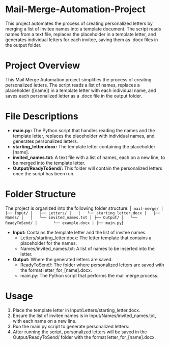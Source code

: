 # Mail-Merge-Automation-Project
This project automates the process of creating personalized letters by merging a list of invitee names into a template document. The script reads names from a text file, replaces the placeholder in a template letter, and generates individual letters for each invitee, saving them as .docx files in the output folder.

# Project Overview
This Mail Merge Automation project simplifies the process of creating personalized letters. The script reads a list of names, replaces a placeholder ([name]) in a template letter with each individual name, and saves each personalized letter as a .docx file in the output folder.

# File Descriptions
- **main.py:** The Python script that handles reading the names and the template letter, replaces the placeholder with individual names, and generates personalized letters.
- **starting_letter.docx:** The template letter containing the placeholder [name].
- **invited_names.txt:** A text file with a list of names, each on a new line, to be merged into the template letter.
- **Output/ReadyToSend/:** This folder will contain the personalized letters once the script has been run.

# Folder Structure
The project is organized into the following folder structure:
[```
mail-merge/
│
├── Input/
│   ├── Letters/
│   │   └── starting_letter.docx
│   ├── Names/
│   │   └── invited_names.txt
│
├── Output/
│   └── ReadyToSend/
│       └── example.docx
│
├── main.py```]

- **Input:** Contains the template letter and the list of invitee names.
  - Letters/starting_letter.docx: The letter template that contains a placeholder for the names.
  - Names/invited_names.txt: A list of names to be inserted into the letter.
- **Output:** Where the generated letters are saved.
  - ReadyToSend/: The folder where personalized letters are saved with the format letter_for_[name].docx.
  - main.py: The Python script that performs the mail merge process.

# Usage
1. Place the template letter in Input/Letters/starting_letter.docx.
2. Ensure the list of invitee names is in Input/Names/invited_names.txt, with each name on a new line.
3. Run the main.py script to generate personalized letters:
4. After running the script, personalized letters will be saved in the Output/ReadyToSend/ folder with the format letter_for_[name].docx.
